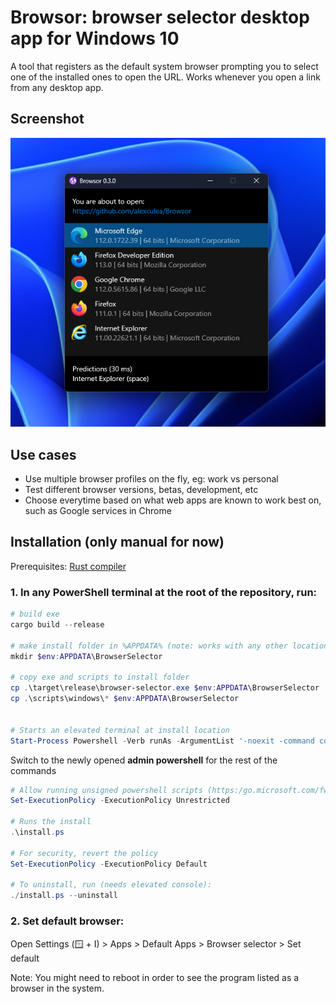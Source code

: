 # Browsor: browser selector desktop app for Windows 10

A tool that registers as the default system browser prompting you to select one of the installed ones to open the URL. Works whenever you open a link from any desktop app.

## Screenshot
  ![]( assets/program-screenshot.png )

## Use cases
  - Use multiple browser profiles on the fly, eg: work vs personal
  - Test different browser versions, betas, development, etc
  - Choose everytime based on what web apps are known to work best on, such as Google services in Chrome

## Installation (only manual for now) 
Prerequisites: [Rust compiler](https://www.rust-lang.org/learn/get-started)

### 1. In any PowerShell terminal at the root of the repository, run:


```PowerShell
# build exe
cargo build --release

# make install folder in %APPDATA% (note: works with any other location)
mkdir $env:APPDATA\BrowserSelector 

# copy exe and scripts to install folder
cp .\target\release\browser-selector.exe $env:APPDATA\BrowserSelector
cp .\scripts\windows\* $env:APPDATA\BrowserSelector


# Starts an elevated terminal at install location
Start-Process Powershell -Verb runAs -ArgumentList '-noexit -command cd $env:APPDATA\BrowserSelector'

```

Switch to the newly opened **admin powershell** for the rest of the commands

```Powershell
# Allow running unsigned powershell scripts (https:/go.microsoft.com/fwlink/?LinkID=135170)
Set-ExecutionPolicy -ExecutionPolicy Unrestricted

# Runs the install
.\install.ps

# For security, revert the policy
Set-ExecutionPolicy -ExecutionPolicy Default

# To uninstall, run (needs elevated console):
./install.ps --uninstall
```

### 2. Set default browser:

Open Settings (🪟 + I) > Apps > Default Apps > Browser selector > Set default

Note: You might need to reboot in order to see the program listed as a browser in the system.

